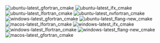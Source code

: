  ![ubuntu-latest_gfortran_cmake](https://img.shields.io/badge/ubuntu--latest_gfortran_cmake-passing-brightgreen) ![ubuntu-latest_ifx_cmake](https://img.shields.io/badge/ubuntu--latest_ifx_cmake-passing-brightgreen) ![ubuntu-latest_lfortran_cmake](https://img.shields.io/badge/ubuntu--latest_lfortran_cmake-failing-red) ![ubuntu-latest_nvfortran_cmake](https://img.shields.io/badge/ubuntu--latest_nvfortran_cmake-failing-red) ![windows-latest_gfortran_cmake](https://img.shields.io/badge/windows--latest_gfortran_cmake-passing-brightgreen) ![ubuntu-latest_flang-new_cmake](https://img.shields.io/badge/ubuntu--latest_flang--new_cmake-passing-brightgreen) ![macos-latest_lfortran_cmake](https://img.shields.io/badge/macos--latest_lfortran_cmake-failing-red) ![windows-latest_ifx_cmake](https://img.shields.io/badge/windows--latest_ifx_cmake-passing-brightgreen) ![windows-latest_lfortran_cmake](https://img.shields.io/badge/windows--latest_lfortran_cmake-failing-red) ![windows-latest_flang-new_cmake](https://img.shields.io/badge/windows--latest_flang--new_cmake-passing-brightgreen) ![macos-latest_gfortran_cmake](https://img.shields.io/badge/macos--latest_gfortran_cmake-passing-brightgreen)
